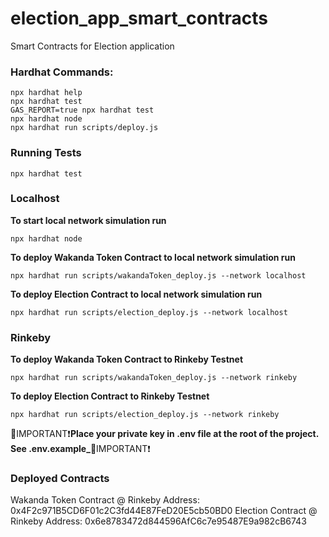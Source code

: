 # election_app_smart_contracts
Smart Contracts for Election application

### Hardhat Commands:
```shell
npx hardhat help
npx hardhat test
GAS_REPORT=true npx hardhat test
npx hardhat node
npx hardhat run scripts/deploy.js
```

### Running Tests
```
npx hardhat test
```

### Localhost
**To start local network simulation run**
```
npx hardhat node
```
**To deploy Wakanda Token Contract to local network simulation run**
```
npx hardhat run scripts/wakandaToken_deploy.js --network localhost
```
**To deploy Election Contract to local network simulation run**
```
npx hardhat run scripts/election_deploy.js --network localhost
```

### Rinkeby
**To deploy Wakanda Token Contract to Rinkeby Testnet**
```
npx hardhat run scripts/wakandaToken_deploy.js --network rinkeby
```
**To deploy Election Contract to Rinkeby Testnet**
```
npx hardhat run scripts/election_deploy.js --network rinkeby
```

🔴IMPORTANT❗**Place your private key in .env file at the root of the project. See .env.example_**🔴IMPORTANT❗

### Deployed Contracts
Wakanda Token Contract @ Rinkeby Address: 0x4F2c971B5CD6F01c2C3fd44E87FeD20E5cb50BD0
Election Contract @ Rinkeby Address: 0x6e8783472d844596AfC6c7e95487E9a982cB6743
